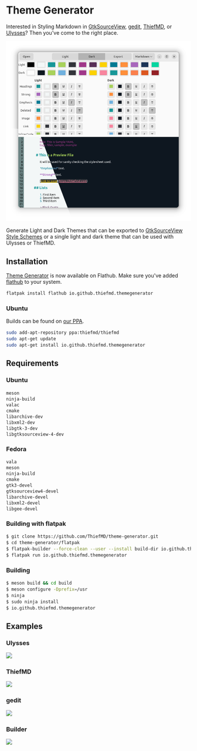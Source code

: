# Theme Generator

Interested in Styling Markdown in [GtkSourceView](https://wiki.gnome.org/Projects/GtkSourceView), [gedit](https://wiki.gnome.org/Apps/Gedit), [ThiefMD](https://thiefmd.com), or [Ulysses](https://ulysses.app)? Then you've come to the right place.

![](theme-generator.png)

Generate Light and Dark Themes that can be exported to [GtkSourceView Style Schemes](https://wiki.gnome.org/Projects/GtkSourceView/StyleSchemes) or a single light and dark theme that can be used with Ulysses or ThiefMD.

## Installation

[Theme Generator](https://flathub.org/apps/details/io.github.thiefmd.themegenerator) is now available on Flathub. Make sure you've added [flathub](https://flatpak.org/setup) to your system.

```bash
flatpak install flathub io.github.thiefmd.themegenerator
```

### Ubuntu

Builds can be found on [our PPA](https://launchpad.net/~thiefmd/+archive/ubuntu/thiefmd).

```bash
sudo add-apt-repository ppa:thiefmd/thiefmd
sudo apt-get update
sudo apt-get install io.github.thiefmd.themegenerator
```

## Requirements

### Ubuntu

```
meson
ninja-build
valac
cmake
libarchive-dev
libxml2-dev
libgtk-3-dev
libgtksourceview-4-dev
```

### Fedora

```
vala
meson
ninja-build
cmake
gtk3-devel
gtksourceview4-devel
libarchive-devel
libxml2-devel
libgee-devel
```

### Building with flatpak

```bash
$ git clone https://github.com/ThiefMD/theme-generator.git
$ cd theme-generator/flatpak
$ flatpak-builder --force-clean --user --install build-dir io.github.thiefmd.themegenerator.json
$ flatpak run io.github.thiefmd.themegenerator
```

### Building

```bash
$ meson build && cd build
$ meson configure -Dprefix=/usr
$ ninja
$ sudo ninja install
$ io.github.thiefmd.themegenerator
```

## Examples

### Ulysses

![](ulysses-preview.png)

### ThiefMD

![](thiefmd-preview.png)

### gedit

![](gedit-preview.png)

### Builder

![](builder-preview.png)